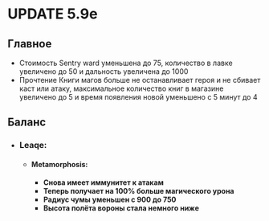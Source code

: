 # UPDATE 5.9e

## Главное

* Стоимость Sentry ward уменьшена до 75, количество в лавке увеличено до 50 и дальность увеличена до 1000
* Прочтение Книги магов больше не останавливает героя и не сбивает каст или атаку, максимальное количество книг в магазине увеличено до 5 и время появления новой уменьшено с 5 минут до 4

## Баланс

* ### Leaqe:

  * #### Metamorphosis: 
    * **Снова имеет иммунитет к атакам**
    * **Теперь получает на 100% больше магического урона**
    * **Радиус чумы уменьшен с 900 до 750**
    * **Высота полёта вороны стала немного ниже**
